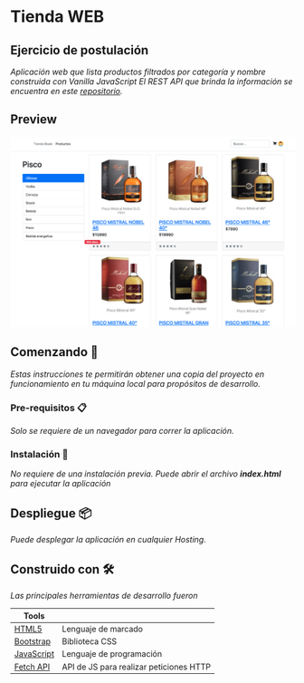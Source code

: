 
# Tienda WEB

## Ejercicio de postulación
_Aplicación web que lista productos filtrados por categoría y nombre construida con Vanilla JavaScript_
_El REST API que brinda la información se encuentra en este [repositorio](https://github.com/AlvaroSebastian98/bsale-tienda-api)._

## Preview

![](/assets/images/preview.png)

## Comenzando 🚀

_Estas instrucciones te permitirán obtener una copia del proyecto en funcionamiento en tu máquina local para propósitos de desarrollo._


### Pre-requisitos 📋

_Solo se requiere de un navegador para correr la aplicación._

### Instalación 🔧

_No requiere de una instalación previa._
_Puede abrir el archivo __index.html__ para ejecutar la aplicación_

## Despliegue 📦

_Puede desplegar la aplicación en cualquier Hosting._

## Construido con 🛠️

_Las principales herramientas de desarrollo fueron_

| Tools |  |
| ------ | ------ |
| [HTML5](https://developer.mozilla.org/es/docs/Web/Guide/HTML/HTML5) | Lenguaje de marcado |
| [Bootstrap](https://getbootstrap.com/) | Biblioteca CSS |
| [JavaScript](https://developer.mozilla.org/es/docs/Web/JavaScript) | Lenguaje de programación |
| [Fetch API](https://developer.mozilla.org/es/docs/Web/API/Fetch_API) | API de JS para realizar peticiones HTTP

